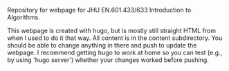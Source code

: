 Repository for webpage for JHU EN.601.433/633 Introduction to Algorithms.  

This webpage is created with hugo, but is mostly still straight HTML from when I used to do it that way.  All content is in the content subdirectory.  You should be able to change anything in there and push to update the webpage.  I recommend getting hugo to work at home so you can test (e.g., by using 'hugo server') whether your changes worked before pushing.